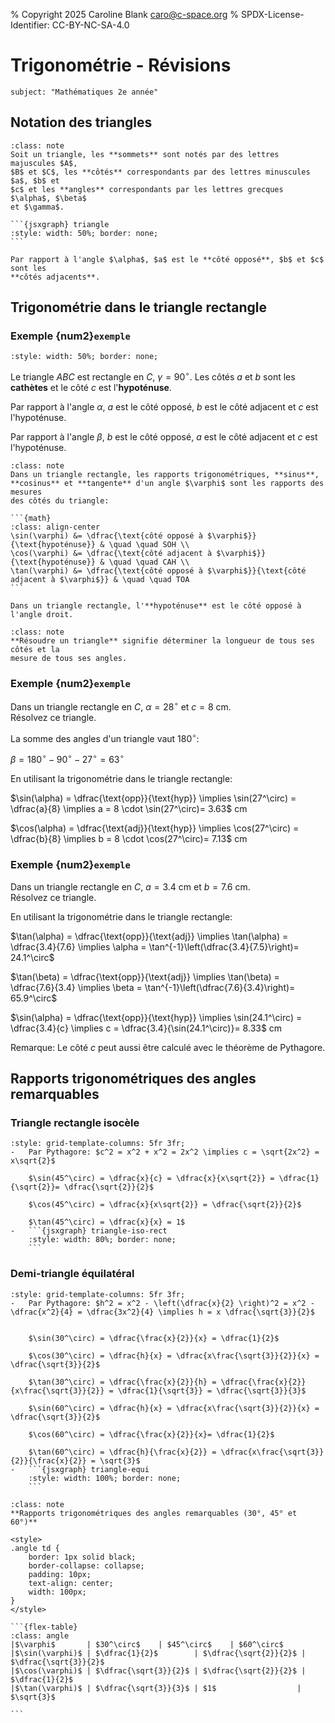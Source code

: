 % Copyright 2025 Caroline Blank <caro@c-space.org>
% SPDX-License-Identifier: CC-BY-NC-SA-4.0

# Trigonométrie - Révisions

```{metadata}
subject: "Mathématiques 2e année"
```

## Notation des triangles

<script type="module">
const {defaults, initBoard} =
    await tdoc.import('jsxgraph.js');
const attrs = [defaults, {
    boundingBox: [-3.5, 3.5, 3.5, -0.5],
    axis: false, grid: false,
    defaults: {
        segment: {strokeColor: JXG.palette.black, strokeWidth: 2},
        point: {size: 0, label: {anchorY:'top'}},
        angle: {strokeColor: JXG.palette.black, fillColor: JXG.palette.black,
                fillOpacity: 0.2, strokeWidth: 1,
                label: {strokeColor: JXG.palette.black}},
    },
}];

initBoard('triangle', attrs, board => {
    const A = board.create('point', [-3, 0], {
        name: '\\(A\\)', withLabel: true,
        label: {anchorX: 'right', offset: [-8, 0]}
    });
    const B = board.create('point', [3, 0], {
        name: '\\(B\\)', withLabel: true,
        label: {anchorX: 'left', offset: [4, 0]}
    });
    const C = board.create('point', [1, 3], {
        name: '\\(C\\)', withLabel: true,
        label: {anchorX: 'middle', offset: [0, 24]}
    });
    const c = board.create('segment', [A, B], {
        name: '\\(c\\)', withLabel: true,
        label: {anchorX: 'right', offset: [0, -8]}
    });
    const b = board.create('segment', [A, C], {
        name: '\\(b\\)', withLabel: true,
        label: {anchorX: 'right', offset: [-8, 8]}
    });
    const a = board.create('segment', [B, C], {
        name: '\\(a\\)', withLabel: true,
        label: {anchorX: 'left', offset: [8, 8]}
    });
    const alpha = board.create('angle', [B, A, C], {
        name: '\\(\\alpha\\)', withLabel: true,
        label: {anchorX: 'middle', offset: [-28, -6]}
    });
    const beta = board.create('angle', [C, B, A], {
        name: '\\(\\beta\\)', withLabel: true,
        label: {anchorX: 'middle', offset: [30, -26]}
    });
    const gamma = board.create('angle', [A, C, B], {
        name: '\\(\\gamma\\)', withLabel: true,
        label: {anchorX: 'middle', offset: [4, 24]}
    });
});
initBoard('triangle-rectangle', attrs, board => {
    const A = board.create('point', [3, 0], {
        name: '\\(A\\)', withLabel: true,
        label: {anchorX: 'left', offset: [4, 0]}
    });
    const B = board.create('point', [-1, 3], {
        name: '\\(B\\)', withLabel: true,
        label: {anchorX: 'middle', offset: [0, 24]}
    });
    const C = board.create('point', [-1, 0], {
        name: '\\(C\\)', withLabel: true,
        label: {anchorX: 'right', offset: [-12, 0]}
    });
    const c = board.create('segment', [A, B], {
        name: '\\(c\\)', withLabel: true,
        label: {anchorX: 'middle', anchorY: 'middle', offset: [8, 8]}
    });
    const b = board.create('segment', [A, C], {
        name: '\\(b\\)', withLabel: true,
        label: {anchorX: 'right', offset: [0, -12]}
    });
    const a = board.create('segment', [B, C], {
        name: '\\(a\\)', withLabel: true,
        label: {anchorX: 'right', anchorY: 'middle', offset: [-8, 0]}
    });
    const alpha = board.create('angle', [B, A, C], {
        name: '\\(\\alpha\\)', withLabel: true,
        label: {anchorX: 'middle', offset: [25, -16]}
    });
    const beta = board.create('angle', [C, B, A], {
        name: '\\(\\beta\\)', withLabel: true,
        label: {anchorX: 'middle', offset: [-18, 32]}
    });
    const gamma = board.create('angle', [A, C, B], {
        radius: 0.6,
        name: '\\(\\gamma\\)', withLabel: true,
        label: {anchorX: 'middle', offset: [-15, -15]}
    });
});
</script>

````{admonition} Définition
:class: note
Soit un triangle, les **sommets** sont notés par des lettres majuscules $A$,
$B$ et $C$, les **côtés** correspondants par des lettres minuscules $a$, $b$ et
$c$ et les **angles** correspondants par les lettres grecques $\alpha$, $\beta$
et $\gamma$.

```{jsxgraph} triangle
:style: width: 50%; border: none;
```

Par rapport à l'angle $\alpha$, $a$ est le **côté opposé**, $b$ et $c$ sont les
**côtés adjacents**.
````

## Trigonométrie dans le triangle rectangle

### Exemple {num2}`exemple`

```{jsxgraph} triangle-rectangle
:style: width: 50%; border: none;
```

Le triangle $ABC$ est rectangle en $C$, $\gamma = 90^\circ$. Les côtés $a$ et
$b$ sont les **cathètes** et le côté $c$ est l'**hypoténuse**.

Par rapport à l'angle $\alpha$, $a$ est le côté opposé, $b$ est le côté adjacent
et $c$ est l'hypoténuse.

Par rapport à l'angle $\beta$, $b$ est le côté opposé, $a$ est le côté adjacent
et $c$ est l'hypoténuse.


````{admonition} Définition
:class: note
Dans un triangle rectangle, les rapports trigonométriques, **sinus**,
**cosinus** et **tangente** d'un angle $\varphi$ sont les rapports des mesures
des côtés du triangle:

```{math}
:class: align-center
\sin(\varphi) &= \dfrac{\text{côté opposé à $\varphi$}}{\text{hypoténuse}} & \quad \quad SOH \\
\cos(\varphi) &= \dfrac{\text{côté adjacent à $\varphi$}}{\text{hypoténuse}} & \quad \quad CAH \\
\tan(\varphi) &= \dfrac{\text{côté opposé à $\varphi$}}{\text{côté adjacent à $\varphi$}} & \quad \quad TOA
```

Dans un triangle rectangle, l'**hypoténuse** est le côté opposé à l'angle droit.
````

```{admonition} Définition
:class: note
**Résoudre un triangle** signifie déterminer la longueur de tous ses côtés et la
mesure de tous ses angles.
```

### Exemple {num2}`exemple`

Dans un triangle rectangle en $C$, $\alpha = 28^\circ$ et $c = 8$ cm.\
Résolvez ce triangle.

La somme des angles d'un triangle vaut $180^\circ$:

$\beta = 180^\circ - 90^\circ - 27^\circ = 63^\circ$

En utilisant la trigonométrie dans le triangle rectangle:

$\sin(\alpha) = \dfrac{\text{opp}}{\text{hyp}} \implies \sin(27^\circ) = \dfrac{a}{8} \implies a = 8 \cdot \sin(27^\circ)= 3.63$ cm

$\cos(\alpha) = \dfrac{\text{adj}}{\text{hyp}} \implies \cos(27^\circ) = \dfrac{b}{8} \implies b = 8 \cdot \cos(27^\circ)= 7.13$ cm

### Exemple {num2}`exemple`

Dans un triangle rectangle en $C$, $a = 3.4$ cm et $b = 7.6$ cm.\
Résolvez ce triangle.

En utilisant la trigonométrie dans le triangle rectangle:

$\tan(\alpha) = \dfrac{\text{opp}}{\text{adj}} \implies \tan(\alpha) = \dfrac{3.4}{7.6} \implies \alpha = \tan^{-1}\left(\dfrac{3.4}{7.5}\right)= 24.1^\circ$

$\tan(\beta) = \dfrac{\text{opp}}{\text{adj}} \implies \tan(\beta) = \dfrac{7.6}{3.4} \implies \beta = \tan^{-1}\left(\dfrac{7.6}{3.4}\right)= 65.9^\circ$

$\sin(\alpha) = \dfrac{\text{opp}}{\text{hyp}} \implies \sin(24.1^\circ) = \dfrac{3.4}{c} \implies c = \dfrac{3.4}{\sin(24.1^\circ)}= 8.33$ cm

Remarque: Le côté $c$ peut aussi être calculé avec le théorème de Pythagore.



## Rapports trigonométriques des angles remarquables

### Triangle rectangle isocèle

<script type="module">
const {defaults, initBoard} =
    await tdoc.import('jsxgraph.js');
const attrs = [defaults, {
    boundingBox: [-0.5, 4.5, 4.5, -0.5],
    axis: false, grid: false,
    defaults: {
        segment: {strokeColor: JXG.palette.black, strokeWidth: 2},
        point: {size: 0, withLabel: false},
        angle: {strokeColor: JXG.palette.black, fillColor: JXG.palette.black,
                fillOpacity: 0.2, strokeWidth: 1,
                label: {strokeColor: JXG.palette.black}},
    },
}];

initBoard('triangle-iso-rect', attrs, board => {
    const A = board.create('point', [0, 0]);
    const B = board.create('point', [4, 0]);
    const C = board.create('point', [4, 4]);
    const D = board.create('point', [0, 4]);
    board.create('segment', [A, B], {
        name: '\\(x\\)', withLabel: true,
        label: {anchorX: 'middle', anchorY: 'top', offset: [0, 0]}
    });
    board.create('segment', [D, A], {
        name: '\\(x\\)', withLabel: true,
        label: {anchorX: 'right', anchorY: 'middle', offset: [-8, 0]}
    });
    board.create('segment', [B, D], {
        name: '\\(c\\)', withLabel: true,
        label: {anchorX: 'middle', anchorY: 'middle', offset: [8, 8]}
    });
    board.create('segment', [B, C], {dash: 3});
    board.create('segment', [C, D], {dash: 3});
    board.create('angle', [D, B, A], {
        radius: 0.6,
        name: '\\(45^\\circ\\)', withLabel: true,
        label: {anchorX: 'middle', anchorY: 'middle'}
    });
    board.create('angle', [A, D, B], {
        radius: 0.6,
        name: '\\(45^\\circ\\)', withLabel: true,
        label: {anchorX: 'middle', anchorY: 'middle', offset: [0, 0]}
    });
    board.create('angle', [B, A, D], {
        radius: 0.4, fillOpacity: 0,  withLabel: false,
    });
    board.create('angle', [D, C, B], {
        radius: 0.4, fillOpacity: 0,  withLabel: false,
    });
});
</script>


````{list-grid}
:style: grid-template-columns: 5fr 3fr;
-   Par Pythagore: $c^2 = x^2 + x^2 = 2x^2 \implies c = \sqrt{2x^2} = x\sqrt{2}$

    $\sin(45^\circ) = \dfrac{x}{c} = \dfrac{x}{x\sqrt{2}} = \dfrac{1}{\sqrt{2}}= \dfrac{\sqrt{2}}{2}$

    $\cos(45^\circ) = \dfrac{x}{x\sqrt{2}} = \dfrac{\sqrt{2}}{2}$

    $\tan(45^\circ) = \dfrac{x}{x} = 1$
-   ```{jsxgraph} triangle-iso-rect
    :style: width: 80%; border: none;
    ```
````

### Demi-triangle équilatéral

<script type="module">
const {defaults, initBoard} =
    await tdoc.import('jsxgraph.js');
const attrs = [defaults, {
    boundingBox: [-0.5, 4.5, 4.5, -1],
    axis: false, grid: false,
    defaults: {
        segment: {strokeColor: JXG.palette.black, strokeWidth: 2},
        point: {size: 0, withLabel: false},
        angle: {strokeColor: JXG.palette.black, fillColor: JXG.palette.black,
                fillOpacity: 0.2, strokeWidth: 1,
                label: {strokeColor: JXG.palette.black}},
    },
}];

initBoard('triangle-equi', attrs, board => {
    const A = board.create('point', [0, 0]);
    const B = board.create('point', [4, 0]);
    const C = board.create('point', [2, 4 * Math.sqrt(3) /2 ]);
    const D = board.create('point', [2, 0]);
    board.create('segment', [A,C], {
        name: '\\(x\\)', withLabel: true,
        label: {anchorX: 'middle', anchorY: 'middle', offset: [-8, 8]}
    });
    board.create('segment', [A, D], {
        name: '\\(\\frac{x}{2}\\)', withLabel: true,
        label: {anchorX: 'middle', anchorY: 'top', offset: [0, 0]}
    });
    board.create('segment', [C, D], {
        name: '\\(h\\)', withLabel: true,
        label: {anchorX: 'left', anchorY: 'middle', offset: [8, 0]}
    });
    board.create('segment', [D, B], {dash: 3});
    board.create('segment', [B, C], {dash: 3});
    board.create('angle', [D, A, C], {
        radius: 0.6,
        name: '\\(60^\\circ\\)', withLabel: true,
        label: {anchorX: 'middle', anchorY: 'middle'}
    });
    board.create('angle', [A, C, D], {
        radius: 0.6,
        name: '\\(30^\\circ\\)', withLabel: true,
        label: {anchorX: 'middle', anchorY: 'middle', offset: [0.5, -6]}
    });
    board.create('angle', [C, D, A], {
        radius: 0.4, fillOpacity: 0,  withLabel: false,
    });
});
</script>


````{list-grid}
:style: grid-template-columns: 5fr 3fr;
-   Par Pythagore: $h^2 = x^2 - \left(\dfrac{x}{2} \right)^2 = x^2 - \dfrac{x^2}{4} = \dfrac{3x^2}{4} \implies h = x \dfrac{\sqrt{3}}{2}$


    $\sin(30^\circ) = \dfrac{\frac{x}{2}}{x} = \dfrac{1}{2}$

    $\cos(30^\circ) = \dfrac{h}{x} = \dfrac{x\frac{\sqrt{3}}{2}}{x} = \dfrac{\sqrt{3}}{2}$

    $\tan(30^\circ) = \dfrac{\frac{x}{2}}{h} = \dfrac{\frac{x}{2}}{x\frac{\sqrt{3}}{2}} = \dfrac{1}{\sqrt{3}} = \dfrac{\sqrt{3}}{3}$

    $\sin(60^\circ) = \dfrac{h}{x} = \dfrac{x\frac{\sqrt{3}}{2}}{x} = \dfrac{\sqrt{3}}{2}$

    $\cos(60^\circ) = \dfrac{\frac{x}{2}}{x}= \dfrac{1}{2}$

    $\tan(60^\circ) = \dfrac{h}{\frac{x}{2}} = \dfrac{x\frac{\sqrt{3}}{2}}{\frac{x}{2}} = \sqrt{3}$
-   ```{jsxgraph} triangle-equi
    :style: width: 100%; border: none;
    ```
````


````{admonition} Théorème
:class: note
**Rapports trigonométriques des angles remarquables (30°, 45° et 60°)**

<style>
.angle td {
    border: 1px solid black;
    border-collapse: collapse;
    padding: 10px;
    text-align: center;
    width: 100px;
}
</style>

```{flex-table}
:class: angle
|$\varphi$       | $30^\circ$    | $45^\circ$    | $60^\circ$
|$\sin(\varphi)$ | $\dfrac{1}{2}$        | $\dfrac{\sqrt{2}}{2}$ | $\dfrac{\sqrt{3}}{2}$
|$\cos(\varphi)$ | $\dfrac{\sqrt{3}}{2}$ | $\dfrac{\sqrt{2}}{2}$ | $\dfrac{1}{2}$
|$\tan(\varphi)$ | $\dfrac{\sqrt{3}}{3}$ | $1$                  | $\sqrt{3}$

```
````





